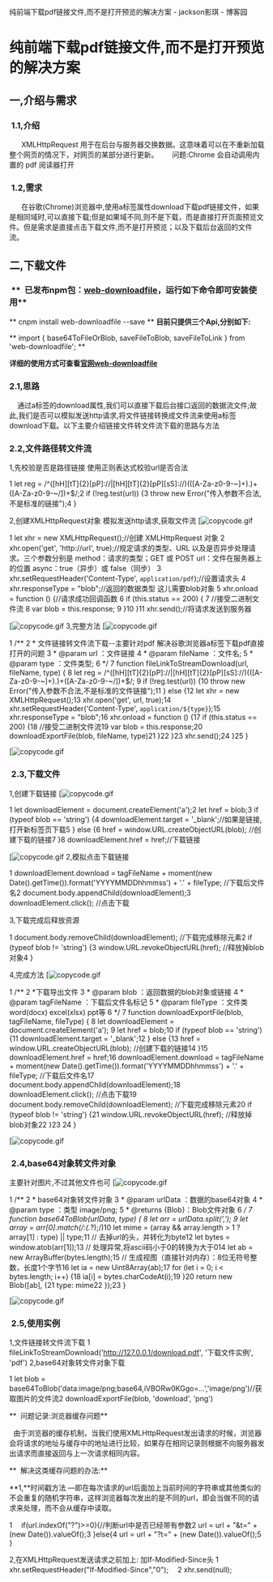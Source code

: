 纯前端下载pdf链接文件,而不是打开预览的解决方案 - jackson影琪 - 博客园

# 纯前端下载pdf链接文件,而不是打开预览的解决方案

## 一,介绍与需求

###  1.1,介绍

      XMLHttpRequest 用于在后台与服务器交换数据。这意味着可以在不重新加载整个网页的情况下，对网页的某部分进行更新。
      问题:Chrome 会自动调用内置的 pdf 阅读器打开

###  1.2,需求

      在谷歌(Chrome)浏览器中,使用a标签属性download下载pdf链接文件，如果是相同域时,可以直接下载;但是如果域不同,则不是下载，而是直接打开页面预览文件。但是需求是直接点击下载文件,而不是打开预览；以及下载后台返回的文件流。

## 二,下载文件

###  **  已发布npm包：[web-downloadfile](https://www.npmjs.com/package/web-downloadfile)，运行如下命令即可安装使用**

** cnpm install web-downloadfile --save **
**目前只提供三个Api,分别如下:**

** import { base64ToFileOrBlob, saveFileToBlob, saveFileToLink } from 'web-downloadfile'; **

**详细的使用方式可查看[官网](https://www.npmjs.com/package/web-downloadfile)**[**web-downloadfile**](https://www.npmjs.com/package/web-downloadfile)

### 2.1,思路

    通过a标签的download属性,我们可以直接下载后台接口返回的数据流文件;故此,我们是否可以模拟发送http请求,将文件链接转换成文件流来使用a标签download下载。以下主要介绍链接文件转文件流下载的思路与方法

### 2.2,文件路径转文件流

1,先校验是否是路径链接
使用正则表达式校验url是否合法

1 let reg = /^([hH][tT]{2}[pP]:\/\/|[hH][tT]{2}[pP][sS]:\/\/)(([A-Za-z0-9-~]+).)+([A-Za-z0-9-~\/])+$/;2  if (!reg.test(url)) {3  throw  new Error("传入参数不合法,不是标准的链接");4 }

2,创建XMLHttpRequest对象
模拟发送http请求,获取文件流
[![copycode.gif](纯前端下载pdf链接文件,而不是打开预览的解决方案%20-%20jackson影琪%20-%20博客园.md#)

1 let xhr = new XMLHttpRequest();//创建 XMLHttpRequest 对象 2 xhr.open('get', 'http://url', true);//规定请求的类型、URL 以及是否异步处理请求。三个参数分别是 method：请求的类型；GET 或 POST url：文件在服务器上的位置 async：true（异步）或 false（同步） 3 xhr.setRequestHeader('Content-Type', `application/pdf`);//设置请求头 4 xhr.responseType = "blob";//返回的数据类型 这儿需要blob对象 5 xhr.onload = function () {//请求成功回调函数 6  if (this.status == 200) { 7  //接受二进制文件流 8  var blob = this.response; 9   }10   }11 xhr.send();//将请求发送到服务器

[![copycode.gif](纯前端下载pdf链接文件,而不是打开预览的解决方案%20-%20jackson影琪%20-%20博客园.md#)
3,完整方法
[![copycode.gif](纯前端下载pdf链接文件,而不是打开预览的解决方案%20-%20jackson影琪%20-%20博客园.md#)

1  /** 2   * 文件链接转文件流下载--主要针对pdf 解决谷歌浏览器a标签下载pdf直接打开的问题 3   * @param url ：文件链接 4   * @param fileName ：文件名; 5   * @param type ：文件类型; 6  */ 7  function fileLinkToStreamDownload(url, fileName, type) { 8  let reg = /^([hH][tT]{2}[pP]:\/\/|[hH][tT]{2}[pP][sS]:\/\/)(([A-Za-z0-9-~]+).)+([A-Za-z0-9-~\/])+$/; 9  if (!reg.test(url)) {10  throw  new Error("传入参数不合法,不是标准的文件链接");11 } else {12  let xhr = new XMLHttpRequest();13 xhr.open('get', url, true);14 xhr.setRequestHeader('Content-Type', `application/${type}`);15 xhr.responseType = "blob";16 xhr.onload = function () {17  if (this.status == 200) {18  //接受二进制文件流19  var blob = this.response;20   downloadExportFile(blob, fileName, type)21   }22   }23   xhr.send();24   }25 }

[![copycode.gif](纯前端下载pdf链接文件,而不是打开预览的解决方案%20-%20jackson影琪%20-%20博客园.md#)

###  2.3,下载文件

1,创建下载链接
[![copycode.gif](纯前端下载pdf链接文件,而不是打开预览的解决方案%20-%20jackson影琪%20-%20博客园.md#)

1 let downloadElement = document.createElement('a');2 let href = blob;3  if (typeof blob == 'string') {4 downloadElement.target = '_blank';//如果是链接,打开新标签页下载5 } else {6 href = window.URL.createObjectURL(blob); //创建下载的链接7   }8 downloadElement.href = href;//下载链接

[![copycode.gif](纯前端下载pdf链接文件,而不是打开预览的解决方案%20-%20jackson影琪%20-%20博客园.md#)
2,模拟点击下载链接

1 downloadElement.download = tagFileName + moment(new Date().getTime()).format('YYYYMMDDhhmmss') + '.' + fileType; //下载后文件名2  document.body.appendChild(downloadElement);3 downloadElement.click(); //点击下载

3,下载完成后释放资源

1 document.body.removeChild(downloadElement); //下载完成移除元素2  if (typeof blob != 'string') {3 window.URL.revokeObjectURL(href); //释放掉blob对象4 }

4,完成方法
[![copycode.gif](纯前端下载pdf链接文件,而不是打开预览的解决方案%20-%20jackson影琪%20-%20博客园.md#)

1  /** 2   *下载导出文件 3   * @param blob ：返回数据的blob对象或链接 4   * @param tagFileName ：下载后文件名标记 5   * @param fileType ：文件类 word(docx) excel(xlsx) ppt等 6  */ 7  function downloadExportFile(blob, tagFileName, fileType) { 8  let downloadElement = document.createElement('a'); 9 let href = blob;10  if (typeof blob == 'string') {11 downloadElement.target = '_blank';12 } else {13 href = window.URL.createObjectURL(blob); //创建下载的链接14   }15 downloadElement.href = href;16 downloadElement.download = tagFileName + moment(new Date().getTime()).format('YYYYMMDDhhmmss') + '.' + fileType; //下载后文件名17   document.body.appendChild(downloadElement);18 downloadElement.click(); //点击下载19 document.body.removeChild(downloadElement); //下载完成移除元素20  if (typeof blob != 'string') {21 window.URL.revokeObjectURL(href); //释放掉blob对象22   }23  24 }

[![copycode.gif](纯前端下载pdf链接文件,而不是打开预览的解决方案%20-%20jackson影琪%20-%20博客园.md#)

###  2.4,base64对象转文件对象

主要针对图片,不过其他文件也可
[![copycode.gif](纯前端下载pdf链接文件,而不是打开预览的解决方案%20-%20jackson影琪%20-%20博客园.md#)

1  /** 2   * base64对象转文件对象 3   * @param urlData ：数据的base64对象 4   * @param type ：类型 image/png; 5   * @returns {Blob}：Blob文件对象 6  */ 7  function base64ToBlob(urlData, type) { 8 let arr = urlData.split(','); 9 let array = arr[0].match(/:(.*?);/)10 let mime = (array && array.length > 1 ? array[1] : type) || type;11  // 去掉url的头，并转化为byte12 let bytes = window.atob(arr[1]);13  // 处理异常,将ascii码小于0的转换为大于014 let ab = new ArrayBuffer(bytes.length);15  // 生成视图（直接针对内存）：8位无符号整数，长度1个字节16 let ia = new Uint8Array(ab);17  for (let i = 0; i < bytes.length; i++) {18 ia[i] = bytes.charCodeAt(i);19   }20  return  new Blob([ab], {21   type: mime22   });23 }

[![copycode.gif](纯前端下载pdf链接文件,而不是打开预览的解决方案%20-%20jackson影琪%20-%20博客园.md#)

###  2.5,使用实例

1,文件链接转文件流下载
1 fileLinkToStreamDownload('http://127.0.0.1/download.pdf', '下载文件实例', 'pdf')
2,base64对象转文件对象下载

1 let blob = base64ToBlob('data:image/png;base64,iVBORw0KGgo=...','image/png')//获取图片的文件流2 downloadExportFile(blob, 'download', 'png')

**  问题记录:浏览器缓存问题**

  由于浏览器的缓存机制，当我们使用XMLHttpRequest发出请求的时候，浏览器会将请求的地址与缓存中的地址进行比较，如果存在相同记录则根据不向服务器发出请求而直接返回与上一次请求相同内容。

**  解决这类缓存问题的办法:**

**1,**时间戳方法 —即在每次请求的url后面加上当前时间的字符串或其他类似的不会重复的随机字符串，这样浏览器每次发出的是不同的url，即会当做不同的请求来处理，而不会从缓存中读取。

1 　if(url.indexOf("?")>=0){//判断url中是否已经带有参数2 url = url + "&t=" + (new Date()).valueOf();3 }else{4 url = url + "?t=" + (new Date()).valueOf();5 }

2,在XMLHttpRequest发送请求之前加上:
加If-Modified-Since头
1 xhr.setRequestHeader("If-Modified-Since","0"); 　2 xhr.send(null);